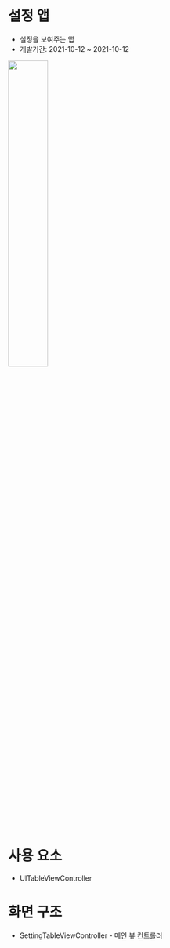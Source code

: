 # 설정 앱

- 설정을 보여주는 앱 
- 개발기간: 2021-10-12 ~ 2021-10-12 


<img src="https://user-images.githubusercontent.com/26668309/144386221-f235872c-8524-48dc-9bc7-2e95c28f9691.png" width="40%">


# 사용 요소 

- UITableViewController

# 화면 구조 
 
- SettingTableViewController -  메인 뷰 컨트롤러 
